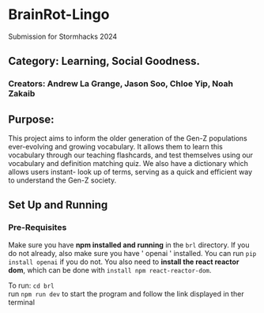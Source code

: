 # BrainRot-Lingo
Submission for Stormhacks 2024

## Category: Learning, Social Goodness. 

### Creators: Andrew La Grange, Jason Soo, Chloe Yip, Noah Zakaib

## Purpose:

This project aims to inform the older generation of the Gen-Z populations ever-evolving and growing
vocabulary.  It allows them to learn this vocabulary through our teaching flashcards, and test themselves
using our vocabulary and definition matching quiz. We also have a dictionary which allows users instant-
look up of terms, serving as a quick and efficient way to understand the Gen-Z society.

## Set Up and Running

### Pre-Requisites
Make sure you have **npm installed and running** in the `brl` directory.
If you do not already, also make sure you have ' openai ' installed. You can run `pip install openai` if you do not. You also need to **install the react reactor dom**, which can be done with `install npm react-reactor-dom`. 

To run:
    `cd brl` <br>
     run `npm run dev` to start the program and follow the link displayed in ther terminal

